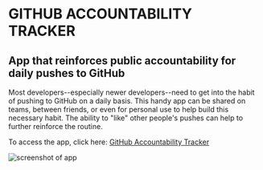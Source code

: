 <h1>GITHUB ACCOUNTABILITY TRACKER</h1>
<h2>App that reinforces public accountability for daily pushes to GitHub</h2>
<p>Most developers--especially newer developers--need to get into the habit of pushing to GitHub on a daily basis. This handy app can be shared on teams, between friends, or even for personal use to help build this necessary habit. The ability to "like" other people's pushes can help to further reinforce the routine.</p>
<p>To access the app, click here: <a href="https://occ-github-tracker.herokuapp.com">GitHub Accountability Tracker</a></p>
<img src="https://imgur.com/C5YmKpS.png" alt="screenshot of app">